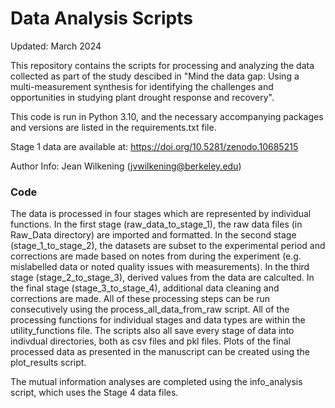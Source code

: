 # Data Analysis Scripts

Updated: March 2024

This repository contains the scripts for processing and analyzing the data collected as part of the study descibed in "Mind the data gap: Using a multi-measurement synthesis for identifying the challenges and opportunities in studying plant drought response and recovery".

This code is run in Python 3.10, and the necessary accompanying packages and versions are listed in the requirements.txt file.

Stage 1 data are available at: https://doi.org/10.5281/zenodo.10685215 

Author Info: Jean Wilkening (jvwilkening@berkeley.edu)

### Code

The data is processed in four stages which are represented by individual functions. In the first stage (raw_data_to_stage_1), the raw data files (in Raw_Data directory) are imported and formatted. In the second stage (stage_1_to_stage_2), the datasets are subset to the experimental period and corrections are made based on notes from during the experiment (e.g. mislabelled data or noted quality issues with measurements). In the third stage (stage_2_to_stage_3), derived values from the data are calculted. In the final stage (stage_3_to_stage_4), additional data cleaning and corrections are made. All of these processing steps can be run consecutively using the process_all_data_from_raw script. All of the processing functions for individual stages and data types are within the utility_functions file. The scripts also all save every stage of data into indivdual directories, both as csv files and pkl files. Plots of the final processed data as presented in the manuscript can be created using the plot_results script.

The mutual information analyses are completed using the info_analysis script, which uses the Stage 4 data files.
